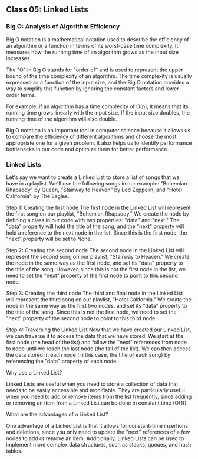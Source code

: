 ## Class 05: Linked Lists

### **Big O: Analysis of Algorithm Efficiency**

Big O notation is a mathematical notation used to describe the efficiency of an algorithm or a function in terms of its worst-case time complexity. It measures how the running time of an algorithm grows as the input size increases.

The "O" in Big O stands for "order of" and is used to represent the upper bound of the time complexity of an algorithm. The time complexity is usually expressed as a function of the input size, and the Big O notation provides a way to simplify this function by ignoring the constant factors and lower order terms.

For example, if an algorithm has a time complexity of O(n), it means that its running time grows linearly with the input size. If the input size doubles, the running time of the algorithm will also double.

Big O notation is an important tool in computer science because it allows us to compare the efficiency of different algorithms and choose the most appropriate one for a given problem. It also helps us to identify performance bottlenecks in our code and optimize them for better performance.

### **Linked Lists**

Let's say we want to create a Linked List to store a list of songs that we have in a playlist. We'll use the following songs in our example: "Bohemian Rhapsody" by Queen, "Stairway to Heaven" by Led Zeppelin, and "Hotel California" by The Eagles.

Step 1: Creating the first node
The first node in the Linked List will represent the first song on our playlist, "Bohemian Rhapsody." We create the node by defining a class in our code with two properties: "data" and "next." The "data" property will hold the title of the song, and the "next" property will hold a reference to the next node in the list. Since this is the first node, the "next" property will be set to None.

Step 2: Creating the second node
The second node in the Linked List will represent the second song on our playlist, "Stairway to Heaven." We create the node in the same way as the first node, and set its "data" property to the title of the song. However, since this is not the first node in the list, we need to set the "next" property of the first node to point to this second node.

Step 3: Creating the third node
The third and final node in the Linked List will represent the third song on our playlist, "Hotel California." We create the node in the same way as the first two nodes, and set its "data" property to the title of the song. Since this is not the first node, we need to set the "next" property of the second node to point to this third node.

Step 4: Traversing the Linked List
Now that we have created our Linked List, we can traverse it to access the data that we have stored. We start at the first node (the head of the list) and follow the "next" references from node to node until we reach the last node (the tail of the list). We can then access the data stored in each node (in this case, the title of each song) by referencing the "data" property of each node.

Why use a Linked List?

Linked Lists are useful when you need to store a collection of data that needs to be easily accessible and modifiable. They are particularly useful when you need to add or remove items from the list frequently, since adding or removing an item from a Linked List can be done in constant time (O(1)).

What are the advantages of a Linked List?

One advantage of a Linked List is that it allows for constant-time insertions and deletions, since you only need to update the "next" references of a few nodes to add or remove an item. Additionally, Linked Lists can be used to implement more complex data structures, such as stacks, queues, and hash tables.

